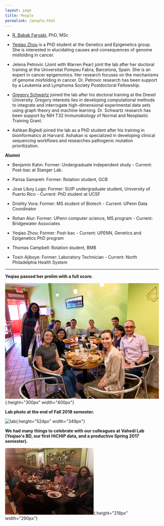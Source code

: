 ```yaml
---
layout: page
title: People
permalink: /people.html
---
```


* [R. Babak Faryabi](PBabak.html), PhD, MSc

* [Yeqiao Zhou](https://twitter.com/YeqiaoZhou) is a PhD student at the Genetics and Epigenetics group. She is interested in elucidating causes and consequences of genome misfolding in cancer. 

* Jelena Petrovic (Joint with Warren Pear) joint the lab after her doctoral training at the Universitat Pompeu Fabra, Barcelona, Spain. She is an expert in cancer epigenomics. Her research focuses on the mechanisms of genome misfolding in cancer. Dr. Petrovic research has been support by a Leukemia and Lymphoma Society Postdoctoral Fellowship.

* [Gregory Schwartz](https://github.com/GregorySchwartz) joined the lab after his doctoral training at the Drexel University. Gregory interests lies in developing computational methods to integrate and interrogate high-dimensional experimental data sets using graph theory and machine learning. Dr. Schwartz research has been support by NIH T32 Immunobiology of Normal and Neoplastic Training Grant. 

* Ashkan Bigledi joined the lab as a PhD student after his training in bioinformatics at Harvard. Ashakan is specialized in developing clinical sequencing workflows and researches pathogenic mutation prioritization.

**Alumni**

* Benjamin Kahn: Former: Undergraduate independent study - Current: Post-bac at Stanger Lab.

* Parisa Samareh: Former: Rotation student, GCB

* Jose Liboy Lugo: Former: SUIP undergraduate student, University of Puerto Rico - Current: PhD student at UCSF

* Drishty Vora: Former: MS student of Biotech - Current: UPenn Data Coordinator

* Rohan Alur: Former: UPenn computer science, MS program - Current: Bridgewater Associates

* Yeqiao Zhou: Former: Post-bac - Current: UPENN, Genetics and Epigenetics PhD program

* Thomas Campbell: Rotation student, BMB

* Tosin Ajiboye: Former: Laboratory Technician - Current: North Philadelphia Health System


----


**Yeqiao passed her prelim with a full score.**

![lab](assets/yeqiao_pre.JPG){:height="300px" width="400px"} 

**Lab photo at the end of Fall 2018 semester.**

![lab](assets/DSC03507.JPG){:height="524px" width="349px"} 

**We had many things to celebrate with our colleagues at Vahedi Lab (Yeqiao's BD, our first HiCHiP data, and a productive Spring 2017 semester).**

![lab](assets/dinner.jpg){:height="218px" width="290px"} 
